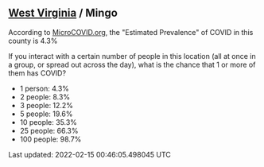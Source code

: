 
## [West Virginia](/united-states/west-virginia) / Mingo

According to [MicroCOVID.org](http://microcovid.org),
the "Estimated Prevalence" of COVID in this county is 4.3%

If you interact with a certain number of people in this location
(all at once in a group, or spread out across the day), what is the chance that
1 or more of them has COVID?

- 1 person: 4.3%
- 2 people: 8.3%
- 3 people: 12.2%
- 5 people: 19.6%
- 10 people: 35.3%
- 25 people: 66.3%
- 100 people: 98.7%

Last updated: 2022-02-15 00:46:05.498045 UTC
